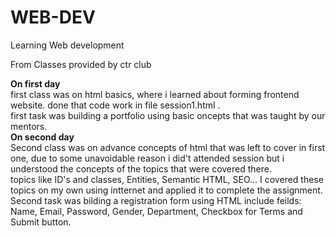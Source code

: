 # WEB-DEV
Learning Web development

From Classes provided by ctr club

<B>On first day</B> <br>
first class was on html basics, where i learned about forming frontend website. done that code work in file session1.html .
<br>
first task was building a portfolio using basic oncepts that was taught by our mentors.
<br>
<B>On second day</B><br>
Second class was on advance concepts of html that was left to cover in first one, due to some unavoidable reason i did't attended session but i understood the concepts of the topics that were covered there.
<br>
topics like ID's and classes, Entities, Semantic HTML, SEO...
 I covered these topics on my own using intternet and applied it to complete the assignment.
 <br>
 Second task was bilding a registration form using HTML include feilds: Name, Email, Password, Gender, Department, Checkbox for Terms and Submit button.
 <br>


